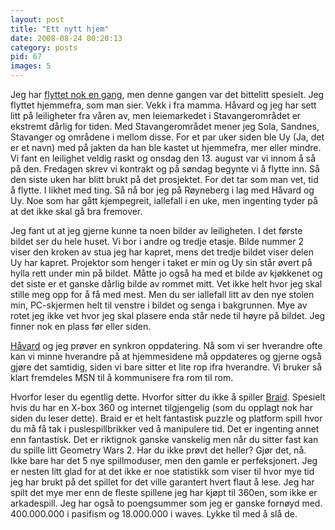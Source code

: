```yaml
---
layout: post
title: "Ett nytt hjem"
date: 2008-08-24 00:20:13
category: posts
pid: 67
images: 5
---
```

Jeg har [flyttet nok en gang][1], men denne gangen var det bittelitt spesielt. Jeg flyttet hjemmefra, som man sier. Vekk i fra mamma. Håvard og jeg har sett litt på leiligheter fra våren av, men leiemarkedet i Stavangerområdet er ekstremt dårlig for tiden. Med Stavangerområdet mener jeg Sola, Sandnes, Stavanger og områdene i mellom disse. For et par uker siden ble Uy (Ja, det er et navn) med på jakten da han ble kastet ut hjemmefra, mer eller mindre. Vi fant en leilighet veldig raskt og onsdag den 13. august var vi innom å så på den. Fredagen skrev vi kontrakt og på søndag begynte vi å flytte inn. Så den siste uken har blitt brukt på det prosjektet. For det tar som man vet, tid å flytte. I likhet med ting. Så nå bor jeg på Røyneberg i lag med Håvard og Uy. Noe som har gått kjempegreit, iallefall i en uke, men ingenting tyder på at det ikke skal gå bra fremover. 

Jeg fant ut at jeg gjerne kunne ta noen bilder av leiligheten. I det første bildet ser du hele huset. Vi bor i andre og tredje etasje. Bilde nummer 2 viser den kroken av stua jeg har kapret, mens det tredje bildet viser delen Uy har kapret. Projektor som henger i taket er min og Uy sin står øvert på hylla rett under min på bildet. Måtte jo også ha med et bilde av kjøkkenet og det siste er et ganske dårlig bilde av rommet mitt. Vet ikke helt hvor jeg skal stille meg opp for å få med mest. Men du ser iallefall litt av den nye stolen min, PC-skjermen helt til venstre i bildet og senga i bakgrunnen. Mye av rotet jeg ikke vet hvor jeg skal plasere enda står nede til høyre på bildet. Jeg finner nok en plass før eller siden.

[Håvard][2] og jeg prøver en synkron oppdatering. Nå som vi ser hverandre ofte kan vi minne hverandre på at hjemmesidene må oppdateres og gjerne også gjøre det samtidig, siden vi bare sitter et lite rop ifra hverandre. Vi bruker så klart fremdeles MSN til å kommunisere fra rom til rom. 

Hvorfor leser du egentlig dette. Hvorfor sitter du ikke å spiller [Braid][3]. Spesielt hvis du har en X-box 360 og internet tilgjengelig (som du opplagt nok har siden du leser dette). Braid er et helt fantastisk puzzle og platform spill hvor du må få tak i puslespillbrikker ved å manipulere tid. Det er ingenting annet enn fantastisk. Det er riktignok ganske vanskelig men når du sitter fast kan du spille litt Geometry Wars 2. Har du ikke prøvt det heller? Gjør det, nå. Ikke bare har det 5 nye spillmoduser, men den gamle er perfeksjonert. Jeg er nesten litt glad for at det ikke er noe statistikk som viser til hvor mye tid jeg har brukt på det spillet for det ville garantert hvert flaut å lese. Jeg har spilt det mye mer enn de fleste spillene jeg har kjøpt til 360en, som ikke er arkadespill. Jeg har også to poengsummer som jeg er ganske fornøyd med. 400.000.000 i pasifism og 18.000.000 i waves. Lykke til med å slå de.

 [1]: http://iameven.com/no/posts/2008/08/24/ett-nytt-hjem/
 [2]: http://hermiene.net/
 [3]: http://braid-game.com/